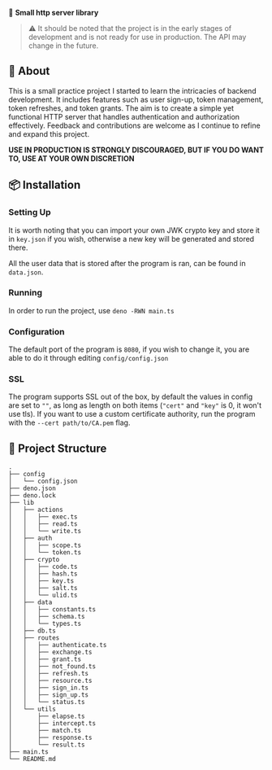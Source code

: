 🔐 **Small http server library**

> ⚠️ It should be noted that the project is in the early stages of development and is not ready for use in production.
> The API may change in the future.

## 📖 About

This is a small practice project I started to learn the intricacies of backend development. It includes features such as
user sign-up, token management, token refreshes, and token grants. The aim is to create a simple yet functional HTTP
server that handles authentication and authorization effectively. Feedback and contributions are welcome as I continue
to refine and expand this project.

**USE IN PRODUCTION IS STRONGLY DISCOURAGED, BUT IF YOU DO WANT TO, USE AT YOUR OWN DISCRETION**

## 📦 Installation

### Setting Up

It is worth noting that you can import your own JWK crypto key and store it in `key.json` if you wish, otherwise a new
key will be generated and stored there.

All the user data that is stored after the program is ran, can be found in `data.json`.

### Running

In order to run the project, use `deno -RWN main.ts`

### Configuration

The default port of the program is `8080`, if you wish to change it, you are able to do it through editing
`config/config.json`

### SSL

The program supports SSL out of the box, by default the values in config are set to `""`, as long as length on both
items (`"cert"` and `"key"` is 0, it won't use tls). If you want to use a custom certificate authority, run the program
with the `--cert path/to/CA.pem` flag.

## 📂 Project Structure

```
.
├── config
│   └── config.json
├── deno.json
├── deno.lock
├── lib
│   ├── actions
│   │   ├── exec.ts
│   │   ├── read.ts
│   │   └── write.ts
│   ├── auth
│   │   ├── scope.ts
│   │   └── token.ts
│   ├── crypto
│   │   ├── code.ts
│   │   ├── hash.ts
│   │   ├── key.ts
│   │   ├── salt.ts
│   │   └── ulid.ts
│   ├── data
│   │   ├── constants.ts
│   │   ├── schema.ts
│   │   └── types.ts
│   ├── db.ts
│   ├── routes
│   │   ├── authenticate.ts
│   │   ├── exchange.ts
│   │   ├── grant.ts
│   │   ├── not_found.ts
│   │   ├── refresh.ts
│   │   ├── resource.ts
│   │   ├── sign_in.ts
│   │   ├── sign_up.ts
│   │   └── status.ts
│   └── utils
│       ├── elapse.ts
│       ├── intercept.ts
│       ├── match.ts
│       ├── response.ts
│       └── result.ts
├── main.ts
└── README.md
```
